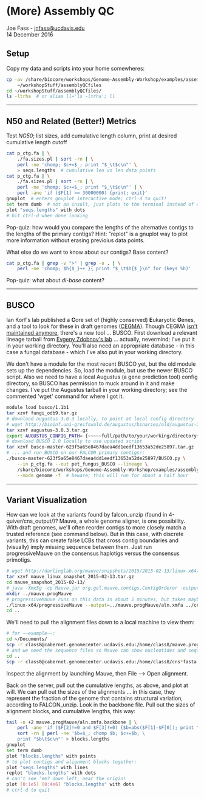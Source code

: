 # \(More\) Assembly QC

Joe Fass - jnfass@ucdavis.edu  
14 December 2016

## Setup

Copy my data and scripts into your home somewheres:

```bash
cp -av /share/biocore/workshops/Genome-Assembly-Workshop/examples/assemblyQC.joe/setup \
    ~/workshopStuff/assemblyQCfiles
cd ~/workshopStuff/assemblyQCfiles/
ls -ltrha  # or alias ll='ls -ltrha'; ll
```

---

## N50 and Related (Better!) Metrics

Test *NG50*; list sizes, add cumulative length column, print at desired cumulative length cutoff  

```bash
cat p_ctg.fa | \
    ./fa.sizes.pl | sort -rn | \
    perl -ne 'chomp; $c+=$_; print "$_\t$c\n"' \
    > seqs.lengths  # cumulative len vs len data points
cat p_ctg.fa | \
    ./fa.sizes.pl | sort -rn | \
    perl -ne 'chomp; $c+=$_; print "$_\t$c\n"' | \
    perl -ane 'if ($F[1] >= 30000000) {print; exit}'
gnuplot  # enters gnuplot interactive mode; ctrl-d to quit!
set term dumb  # not an insult, just plots to the terminal instead of an image file
plot "seqs.lengths" with dots
# hit ctrl-d when done looking
```

Pop-quiz: how would you compare the lengths of the alternative contigs to the lengths of the primary contigs? Hint: "replot" is a gnuplot way to plot more information without erasing previoius data points.   

What else do we want to know about our contigs? Base content?

```bash
cat p_ctg.fa | grep -v ">" | grep -o . | \
    perl -ne 'chomp; $h{$_}++ }{ print "$_\t$h{$_}\n" for (keys %h)'
```

Pop-quiz: what about *di-base* content?

---

## BUSCO

Ian Korf's lab published a **C**ore set of (highly conserved) **E**ukaryotic **G**enes, and a tool to look for these in draft genomes ([CEGMA](http://korflab.ucdavis.edu/datasets/cegma/)). Though CEGMA [isn't maintained anymore](http://www.acgt.me/blog/2015/5/18/goodbye-cegma-hello-busco), there's a new tool ... BUSCO. First download a relevant lineage tarball from [Evgeny Zdobnov's lab](http://busco.ezlab.org/) ... actually, nevermind; I've put it in your working directory. You'll also need an appropriate database - in this case a fungal database - which I've also put in your working directory.  

We don't have a module for the most recent BUSCO yet, but the old module sets up the dependencies. So, load the module, but use the newer BUSCO script. Also we need to have a local Augustus (a gene prediction tool) config directory, so BUSCO has permission to muck around in it and make changes. I've put the Augustus tarball in your working directory; see the commented 'wget' command for where I got it.  

```bash
module load busco/1.1b1
tar xzvf fungi_odb9.tar.gz
# download augustus-3.0.3 locally, to point at local config directory
# wget http://bioinf.uni-greifswald.de/augustus/binaries/old/augustus-3.0.3.tar.gz
tar xzvf augustus-3.0.3.tar.gz
export AUGUSTUS_CONFIG_PATH= {~~~~~full/path/to/your/working/directory~~~~~} /augustus-3.0.3/config/
# download BUSCO 2.0 locally to use updated script
tar xzvf busco-master-623f5a65e8467daea4dd1eedf13653a52de25897.tar.gz
# ... and run BUSCO on our FALCON primary contigs!:
./busco-master-623f5a65e8467daea4dd1eedf13653a52de25897/BUSCO.py \
    --in p_ctg.fa --out pet_fungus_BUSCO --lineage \
    /share/biocore/workshops/Genome-Assembly-Workshop/examples/assemblyQC.joe/test/fungi_odb9 \
    --mode genome -f  # beware; this will run for about a half hour
```

---

## Variant Visualization

How can we look at the variants found by falcon\_unzip (found in 4-quiver/cns\_output/)? Mauve, a whole genome aligner, is one possibility. With draft genomes, we'll often reorder contigs to more closely match a trusted reference (see command below). But in this case, with discrete variants, this can create false LCBs that cross contig boundaries and (visually) imply missing sequence between them. Just run progressiveMauve on the consensus haplotigs versus the consensus primotigs.

```bash
# wget http://darlinglab.org/mauve/snapshots/2015/2015-02-13/linux-x64/mauve_linux_snapshot_2015-02-13.tar.gz
tar xzvf mauve_linux_snapshot_2015-02-13.tar.gz
cd mauve_snapshot_2015-02-13/
# java -Xmx5g -cp Mauve.jar org.gel.mauve.contigs.ContigOrderer -output ../mauve.reorder -ref ../published.fasta -draft ../p_ctg.fa  # example for draft genome versus a published relative
mkdir ../mauve.progMauve
# progressiveMauve runs on this data in about 5 minutes, but takes maybe 15 minutes to fully write and close the output!
./linux-x64/progressiveMauve --output=../mauve.progMauve/aln.xmfa ../cns_p_ctg.fasta ../cns_h_ctg.fasta
cd ..
```

We'll need to pull the alignment files down to a local machine to view them:  

```bash
# for ~~example~~:
cd ~/Documents/
scp -r class8@cabernet.genomecenter.ucdavis.edu:/home/class8/mauve.progMauve .
# and we need the sequence files so Mauve can show nucleotides and sequence boundaries:
cd ..
scp -r class8@cabernet.genomecenter.ucdavis.edu:/home/class8/cns*fasta .
```

Inspect the alignment by launching Mauve, then File --> Open alignment.  

Back on the server, pull out the cumulative lengths, as above, and plot at will. We can pull out the sizes of the alignments ... in this case, they represent the fraction of the genome that contains structural variation, according to FALCON\_unzip. Look in the backbone file. Pull out the sizes of alignment blocks, and cumulative lengths, this way:   

```bash
tail -n +2 mauve.progMauve/aln.xmfa.backbone | \
    perl -ane 'if ($F[2]!=0 and $F[3]!=0) {$b=abs($F[1]-$F[0]); print "$b\n"}' | \
    sort -rn | perl -ne '$b=$_; chomp $b; $c+=$b; \
    print "$b\t$c\n"' > blocks.lengths
gnuplot
set term dumb
plot "blocks.lengths" with points
# to plot contigs and alignment blocks together:
plot "seqs.lengths" with lines
replot "blocks.lengths" with dots
# can't see 'em? down left, near the origin!
plot [0:1e5] [0:4e6] "blocks.lengths" with dots
# ctrl-d to quit
```





